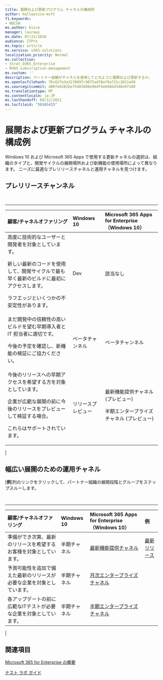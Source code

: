 ```yaml
---
title: 展開および更新プログラム チャネルの構成例
author: kelleyvice-msft
f1.keywords:
- NOCSH
ms.author: kvice
manager: laurawi
ms.date: 07/21/2020
audience: ITPro
ms.topic: article
ms.service: o365-solutions
localization_priority: Normal
ms.collection:
- Strat_O365_Enterprise
- M365-subscription-management
ms.custom: ''
description: パートナー組織がチャネルを使用してどのように展開および更新するか。
ms.openlocfilehash: 76c627e3a3278897c9075adf8af8a721c1021a99
ms.sourcegitcommit: d08fe0282be75483608e96df4e6986d346e97180
ms.translationtype: MT
ms.contentlocale: ja-JP
ms.lasthandoff: 09/12/2021
ms.locfileid: "59165415"
---
```

# <a name="deployment-and-update-channel-example-configurations"></a>展開および更新プログラム チャネルの構成例

Windows 10 および Microsoft 365 Apps で使用する更新チャネルの選択は、組織のタイプと、開発サイクルの展開場所および新機能の使用場所によって異なります。 ニーズに最適なプレリリースチャネルと運用チャネルを見つけます。

## <a name="pre-release-channels"></a>プレリリースチャンネル

<br>

****

|顧客/チャネルオファリング|Windows 10|Microsoft 365 Apps for Enterprise（Windows 10）|
|:-------|:-------|:-----|
|高度に技術的なユーザーと開発者を対象としています。 <p> 新しい最新のコードを使用して、開発サイクルで最も早く最新のビルドに最初にアクセスします。 <p> ラフエッジといくつかの不安定性があります。|Dev|該当なし|
|まだ開発中の信頼性の高いビルドを望む早期導入者と IT 担当者に適切です。 <p> 今後の予定を確認し、新機能の検証にご協力ください。|ベータチャンネル|ベータチャンネル|
|今後のリリースへの早期アクセスを希望する方を対象としています。 <p> 企業が広範な展開の前に今後のリリースをプレビューして検証する場合。 <p> これらはサポートされています。|リリースプレビュー|最新機能提供チャネル (プレビュー) <p> 半期エンタープライズ チャネル (プレビュー)|
|

## <a name="production-channels-for-broad-deployment"></a>幅広い展開のための運用チャネル

[**例**]列のリンクをクリックして、パートナー組織の展開段階とグループをステップスルーします。

<br>

****

|顧客/チャネルオファリング|Windows 10|Microsoft 365 Apps for Enterprise（Windows 10）|例|
|:-------|:-------|:-----|:-------|
|準備ができ次第、最新のリリースを希望するお客様を対象としています。|半期チャネル|[最新機能提供チャネル](/deployoffice/overview-update-channels#current-channel-overview)|[最新リリース](deploy-update-channels-examples-rapid-deploy.md)|
|予測可能性を追加で備えた最新のリリースが必要な企業を対象としています。|半期チャネル|[月次エンタープライズ チャネル](/deployoffice/overview-update-channels#monthly-enterprise-channel-overview)||
|各アップデートの前に広範なITテストが必要な企業を対象としています。|半期チャネル|[半期エンタープライズ チャネル](/deployoffice/overview-update-channels#semi-annual-enterprise-channel-overview)||
|

## <a name="see-also"></a>関連項目

[Microsoft 365 for Enterprise の概要](microsoft-365-overview.md)

[テスト ラボ ガイド](m365-enterprise-test-lab-guides.md)
